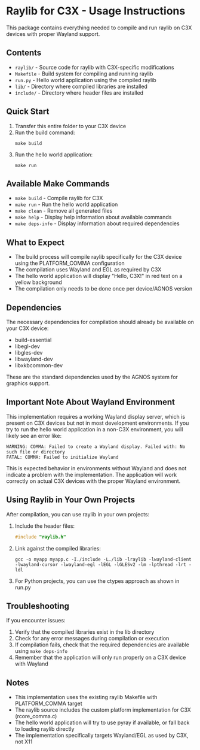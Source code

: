 # Raylib for C3X - Usage Instructions

This package contains everything needed to compile and run raylib on C3X devices with proper Wayland support.

## Contents

- `raylib/` - Source code for raylib with C3X-specific modifications
- `Makefile` - Build system for compiling and running raylib
- `run.py` - Hello world application using the compiled raylib
- `lib/` - Directory where compiled libraries are installed
- `include/` - Directory where header files are installed

## Quick Start

1. Transfer this entire folder to your C3X device
2. Run the build command:
   ```
   make build
   ```
3. Run the hello world application:
   ```
   make run
   ```

## Available Make Commands

- `make build` - Compile raylib for C3X
- `make run` - Run the hello world application
- `make clean` - Remove all generated files
- `make help` - Display help information about available commands
- `make deps-info` - Display information about required dependencies

## What to Expect

- The build process will compile raylib specifically for the C3X device using the PLATFORM_COMMA configuration
- The compilation uses Wayland and EGL as required by C3X
- The hello world application will display "Hello, C3X!" in red text on a yellow background
- The compilation only needs to be done once per device/AGNOS version

## Dependencies

The necessary dependencies for compilation should already be available on your C3X device:
- build-essential
- libegl-dev
- libgles-dev
- libwayland-dev
- libxkbcommon-dev

These are the standard dependencies used by the AGNOS system for graphics support.

## Important Note About Wayland Environment

This implementation requires a working Wayland display server, which is present on C3X devices but not in most development environments. If you try to run the hello world application in a non-C3X environment, you will likely see an error like:

```
WARNING: COMMA: Failed to create a Wayland display. Failed with: No such file or directory
FATAL: COMMA: Failed to initialize Wayland
```

This is expected behavior in environments without Wayland and does not indicate a problem with the implementation. The application will work correctly on actual C3X devices with the proper Wayland environment.

## Using Raylib in Your Own Projects

After compilation, you can use raylib in your own projects:

1. Include the header files:
   ```c
   #include "raylib.h"
   ```

2. Link against the compiled libraries:
   ```
   gcc -o myapp myapp.c -I./include -L./lib -lraylib -lwayland-client -lwayland-cursor -lwayland-egl -lEGL -lGLESv2 -lm -lpthread -lrt -ldl
   ```

3. For Python projects, you can use the ctypes approach as shown in run.py

## Troubleshooting

If you encounter issues:

1. Verify that the compiled libraries exist in the lib directory
2. Check for any error messages during compilation or execution
3. If compilation fails, check that the required dependencies are available using `make deps-info`
4. Remember that the application will only run properly on a C3X device with Wayland

## Notes

- This implementation uses the existing raylib Makefile with PLATFORM_COMMA target
- The raylib source includes the custom platform implementation for C3X (rcore_comma.c)
- The hello world application will try to use pyray if available, or fall back to loading raylib directly
- The implementation specifically targets Wayland/EGL as used by C3X, not X11
